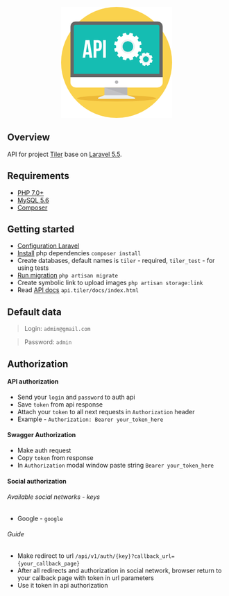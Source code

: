 <p align="center"><img src="./resources/assets/img/api.png"></p>

## Overview
API for project [Tiler]() base on [Laravel 5.5](https://laravel.com/).

## Requirements
- [PHP 7.0+](http://php.net/)
- [MySQL 5.6](https://dev.mysql.com/downloads/mysql/5.6.html)
- [Composer](https://getcomposer.org/)

## Getting started
- [Configuration Laravel](https://laravel.com/docs/5.4/installation#configuration)
- [Install](https://getcomposer.org/doc/01-basic-usage.md#installing-dependencies) php dependencies `composer install`
- Create databases, default names is `tiler` - required, `tiler_test` - for using tests
- [Run migration](https://laravel.com/docs/5.4/migrations#running-migrations) `php artisan migrate`
- Create symbolic link to upload images `php artisan storage:link`
- Read [API docs](api.tiler/docs) `api.tiler/docs/index.html`

## Default data
> Login: `admin@gmail.com`

> Password: `admin`

## Authorization
#### API authorization
- Send your `login` and `password` to auth api
- Save `token` from api response
- Attach your `token` to all next requests in `Authorization` header
- Example - `Authorization: Bearer your_token_here`

#### Swagger Authorization
- Make auth request
- Copy `token` from response
- In `Authorization` modal window paste string `Bearer your_token_here`

#### Social authorization 
###### Available social networks - keys
* Google - `google`
###### Guide
- Make redirect to url `/api/v1/auth/{key}?callback_url={your_callback_page}`
- After all redirects and authorization in social network, browser return to your callback page with token in url parameters
- Use it token in api authorization